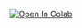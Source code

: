 [![Open In Colab](https://colab.research.google.com/assets/colab-badge.svg)](https://colab.research.google.com/github/huberb/transformer/blob/main/transformer.ipynb)
